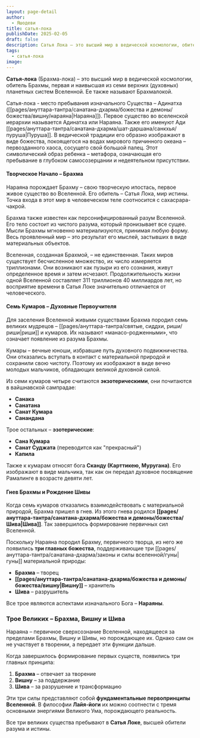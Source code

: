 ```yaml
---
layout: page-detail
author:
  - Яшодеви
title: сатья-лока
publishDate: 2025-02-05
draft: false
description: Сатья Лока – это высший мир в ведической космологии, обитель Брахмы, первая и наивысшая из семи верхних (духовных) планетных систем Вселенной. Ее также называют Брахмалокой. Сатья Лока находится за пределами трех гун материальной природы и является миром чистого разума и истины. Это сфера, где пребывают великие мудрецы (риши), божественные существа и освобожденные души, достигшие высочайшей степени реализации.
tags:
  - сатья-лока
image:
---
```

**Сатья-лока** (Брахма-лока) – это высший мир в ведической космологии, обитель Брахмы, первая и наивысшая из семи верхних (духовных) планетных систем Вселенной. Ее также называют Брахмалокой.

Сатья-лока - место пребывания изначального Существа – Адинатха ([[pages/ануттара-тантра/санатана-дхарма/божества и демоны/божества/вишну/нараяна|Нараяна]]).
Первое существо во вселенской иерархии называется Адинатха или Нараяна. Также его именуют Ади [[pages/ануттара-тантра/санатана-дхарма/шат-даршана/санкхья/пуруша|Пуруша]]. В ведической традиции его образно изображают в виде божества, покоящегося на водах мирового причинного океана – первозданного хаоса, сосущего свой большой палец. Этот символический образ ребенка – метафора, означающая его пребывание в глубоком самосозерцании и недеятельном присутствии.

#### Творческое Начало – Брахма
Нараяна порождает Брахму – свою творческую ипостась, первое живое существо во Вселенной. Его обитель – Сатья Лока, мир истины. Точка входа в этот мир в человеческом теле соотносится с сахасрара-чакрой.

Брахма также известен как персонифицированный разум Вселенной. Его тело состоит из чистого разума, который пронизывает все сущее. Мысли Брахмы мгновенно материализуются, принимая любую форму. Весь проявленный мир – это результат его мыслей, застывших в виде материальных объектов.

Вселенная, созданная Брахмой, – не единственная. Таких миров существует бесчисленное множество, их число измеряется триллионами. Они возникают как пузыри из его сознания, живут определенное время и затем исчезают. Продолжительность жизни одной Вселенной составляет 311 триллионов 40 миллиардов лет, но восприятие времени в Сатья Локе значительно отличается от человеческого.

#### Семь Кумаров – Духовные Первоучителя
Для заселения Вселенной живыми существами Брахма породил семь великих мудрецов – [[pages/ануттара-тантра/святые, сиддхи, риши/риши|риши]] и кумаров. Их называют «манасо-родженными», что означает появление из разума Брахмы.

Кумары – вечные юноши, избравшие путь духовного подвижничества. Они отказались вступать в контакт с материальной природой и сохранили свою чистоту. Поэтому их изображают в виде вечно молодых мальчиков, обладающих великой духовной силой.

Из семи кумаров четыре считаются **экзотерическими**, они почитаются в вайшнавской сампрадае:

- **Санака**
- **Санатана**
- **Санат Кумара**
- **Санандана**

Трое остальных – **эзотерические**:

- **Сана Кумара**
- **Санат Суджата** (переводится как "прекрасный")
- **Капила**

Также к кумарам относят бога **Сканду (Карттикею, Муругана)**. Его изображают в виде мальчика, так как он передал духовное посвящение Рамалинге в возрасте девяти лет.

#### Гнев Брахмы и Рождение Шивы
Когда семь кумаров отказались взаимодействовать с материальной природой, Брахма пришел в гнев. Из этого гнева родился **[[pages/ануттара-тантра/санатана-дхарма/божества и демоны/божества/Шива|Шива]]**. Так завершилось формирование первичных сил Вселенной.

Поскольку Нараяна породил Брахму, первичного творца, из него же появились **три главных божества**, поддерживающие три [[pages/ануттара-тантра/санатана-дхарма/законы и силы вселенной/гуны|гуны]] материальной природы:

- **Брахма** – творец
- **[[pages/ануттара-тантра/санатана-дхарма/божества и демоны/божества/вишну|Вишну]]** – хранитель
- **Шива** – разрушитель

Все трое являются аспектами изначального Бога – **Нараяны**.

### Трое Великих – Брахма, Вишну и Шива

Нараяна – первичное сверхсознание Вселенной, находящееся за пределами Брахмы, Вишну и Шивы, но порождающее их. Однако сам он не участвует в творении, а передает эти функции дальше.

Когда завершилось формирование первых существ, появились три главных принципа:

1. **Брахма** – отвечает за творение
2. **Вишну** – за поддержание
3. **Шива** – за разрушение и трансформацию

Эти три силы представляют собой **фундаментальные первопринципы Вселенной**. В философии **Лайя-йоги** их можно соотнести с тремя основными энергиями Великого Ума, порождающего реальность.

Все три великих существа пребывают в **Сатья Локе**, высшей обители разума и истины.